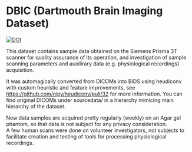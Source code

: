 # DBIC (Dartmouth Brain Imaging Dataset)

[![DOI](https://zenodo.org/badge/267041691.svg)](https://zenodo.org/badge/latestdoi/267041691)

This dataset contains sample data obtained on the Siemens Prisma 3T scanner
for quality assurance of its operation, and investigation of sample scanning
parameters and auxilirary data (e.g. physiological recordings) acquisition.

It was automagically converted from DICOMs into BIDS using heudiconv with custom heuristic
and feature improvements, see https://github.com/nipy/heudiconv/pull/32 for more
information.  You can find original DICOMs under sourcedata/ in a hierarchy
mimicing main hierarchy of the dataset.

New data samples are acquired pretty regularly (weekly) on an Agar gel phantom,
so that data is not subject for any privacy consideration.  
A few human scans were done on volunteer investigators, not subjects to facilitate
creation and testing of tools for processing physiological recordings.
